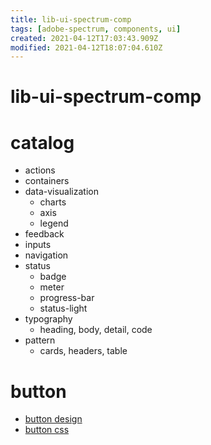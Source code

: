 ```yaml
---
title: lib-ui-spectrum-comp
tags: [adobe-spectrum, components, ui]
created: 2021-04-12T17:03:43.909Z
modified: 2021-04-12T18:07:04.610Z
---
```


# lib-ui-spectrum-comp

# catalog

- actions
- containers
- data-visualization
  - charts
  - axis
  - legend
- feedback
- inputs
- navigation
- status
  - badge
  - meter
  - progress-bar
  - status-light
- typography
  - heading, body, detail, code
- pattern
  - cards, headers, table

# button

- [button design](https://spectrum.adobe.com/page/button/)
- [button css](https://opensource.adobe.com/spectrum-css/button-primary.html)
